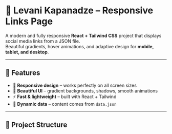 # 🌌 Levani Kapanadze – Responsive Links Page

A modern and fully responsive **React + Tailwind CSS** project that displays social media links from a JSON file.  
Beautiful gradients, hover animations, and adaptive design for **mobile, tablet, and desktop**.

---

## 🚀 Features

- 📱 **Responsive design** – works perfectly on all screen sizes
- 🎨 **Beautiful UI** – gradient backgrounds, shadows, smooth animations
- ⚡ **Fast & lightweight** – built with React + Tailwind
- 🔗 **Dynamic data** – content comes from `data.json`

---

## 📂 Project Structure
